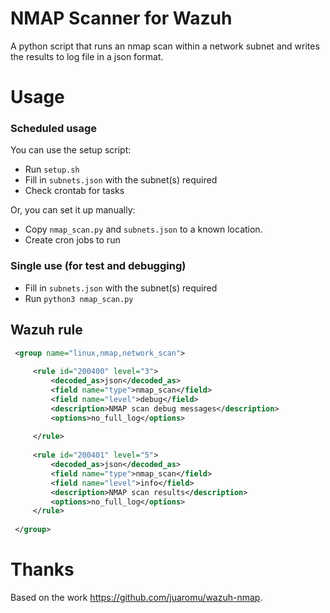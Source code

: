 # NMAP Scanner for Wazuh

A python script that runs an nmap scan within a network subnet and writes the results to log file in a json format. 




# Usage

### Scheduled usage

You can use the setup script:

- Run `setup.sh`
- Fill in `subnets.json` with the subnet(s) required
- Check crontab for tasks

Or, you can set it up manually:

- Copy `nmap_scan.py` and `subnets.json` to a known location.
- Create cron jobs to run

### Single use (for test and debugging)

- Fill in `subnets.json` with the subnet(s) required
- Run `python3 nmap_scan.py`

## Wazuh rule

```xml
 <group name="linux,nmap,network_scan">
 
     <rule id="200400" level="3">
         <decoded_as>json</decoded_as>
         <field name="type">nmap_scan</field>
         <field name="level">debug</field>
         <description>NMAP scan debug messages</description>
         <options>no_full_log</options>
 
     </rule>
     
     <rule id="200401" level="5">
         <decoded_as>json</decoded_as>
         <field name="type">nmap_scan</field>
         <field name="level">info</field>
         <description>NMAP scan results</description>
         <options>no_full_log</options>
     </rule>  
     
 </group>
```

# Thanks
Based on the work <https://github.com/juaromu/wazuh-nmap>. 
